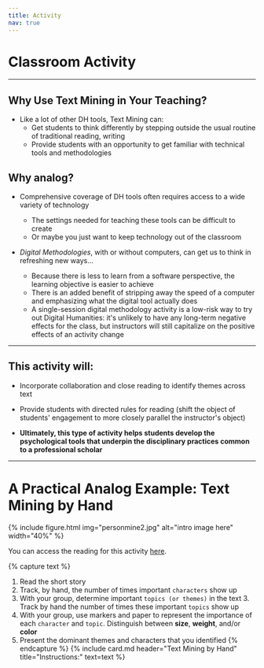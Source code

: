 ```yaml
---
title: Activity
nav: true
---
```


# Classroom Activity

---

## Why Use Text Mining in Your Teaching?
- Like a lot of other DH tools, Text Mining can:
    - Get students to think differently by stepping outside the usual routine of traditional reading, writing
    - Provide students with an opportunity to get familiar with technical tools and methodologies

## Why analog?
- Comprehensive coverage of DH tools often requires access to a wide variety of technology
    - The settings needed for teaching these tools can be difficult to create
    - Or maybe you just want to keep technology out of the classroom

- *Digital Methodologies*, with or without computers, can get us to think in refreshing new ways...
    - Because there is less to learn from a software perspective, the learning objective is easier to achieve
    - There is an added benefit of stripping away the speed of a computer and emphasizing what the digital tool actually does
    - A single-session digital methodology activity is a low-risk way to try out Digital Humanities: it's unlikely to have any long-term negative effects for the class, but instructors will still capitalize on the positive effects of an activity change

---

## This activity will:
    
- Incorporate collaboration and close reading to identify themes across text 

- Provide students with directed rules for reading (shift the object of students' engagement to more closely parallel the instructor's object)

- **Ultimately, this type of activity helps students develop the psychological tools that underpin the disciplinary practices common to a professional scholar**

---

# A Practical Analog Example: Text Mining by Hand

{% include figure.html img="personmine2.jpg" alt="intro image here" width="40%" %}

You can access the reading for this activity <a href="http://www.online-literature.com/wilde/178/" target="_blank">here</a>.

{% capture text %}
1. Read the short story
2. Track, by hand, the number of times important `characters` show up
3. With your group, determine important `topics (or themes)` in the text
    3. Track by hand the number of times these important `topics` show up
4. With your group, use markers and paper to represent the importance of each `character` and `topic`. Distinguish between **size**, **weight**, and/or **color**
5. Present the dominant themes and characters that you identified
{% endcapture %}
{% include card.md header="Text Mining by Hand" title="Instructions:" text=text %}
